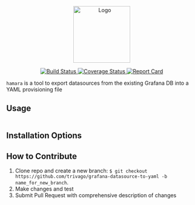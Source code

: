 <p align="center">
  <img alt="Logo" src="https://drive.google.com/uc?export=view&id=1ezQnuq5VN1pjwx1mdTFAI6RX3ooXqsWY" height="150">
</p>

<p align="center">
  <a href="https://github.com/trivago/grafana-datasource-to-yaml/actions">
    <img alt="Build Status" src="https://github.com/trivago/grafana-datasource-to-yaml/workflows/Go/badge.svg" />
  </a>
  <a href="https://codecov.io/gh/trivago/grafana-datasource-to-yaml">
    <img alt="Coverage Status" src="https://codecov.io/gh/trivago/grafana-datasource-to-yaml/branch/master/graph/badge.svg" />
  </a>
  <a href="https://goreportcard.com/report/github.com/trivago/grafana-datasource-to-yaml">
    <img alt="Report Card" src="https://goreportcard.com/badge/github.com/trivago/grafana-datasource-to-yaml" />
  </a>
</p>

`hamara` is a tool to export datasources from the existing Grafana DB into a YAML provisioning file

**Usage**
---

```
```

**Installation Options**
---


**How to Contribute**
---

1. Clone repo and create a new branch: `$ git checkout https://github.com/trivago/grafana-datasource-to-yaml -b name_for_new_branch`.
2. Make changes and test
3. Submit Pull Request with comprehensive description of changes
